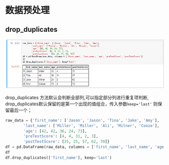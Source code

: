 # 数据预处理


## drop_duplicates

![](assets/markdown-img-paste-20170814150736879.png)

drop_duplicates 方法默认会判断全部列,可以指定部分列进行重复项判断,
drop_duplicates默认保留的是第一个出现的值组合，传入参数``` keep='last' ``` 则保留最后一个；
```python
raw_data = {'first_name': ['Jason', 'Jason', 'Tina', 'Jake', 'Amy'],
        'last_name': ['Miller', 'Miller', 'Ali', 'Milner', 'Cooze'],
        'age': [42, 42, 36, 24, 73],
        'preTestScore': [4, 4, 31, 2, 3],
        'postTestScore': [25, 25, 57, 62, 70]}
df = pd.DataFrame(raw_data, columns = ['first_name', 'last_name', 'age', 'preTestScore', 'postTestScore'])
df
df.drop_duplicates(['first_name'], keep='last')
```
